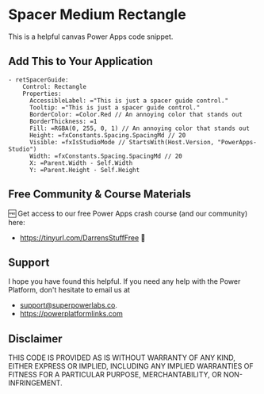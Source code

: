 # Spacer Medium Rectangle

This is a helpful canvas Power Apps code snippet.

## Add This to Your Application

```PowerFx
- retSpacerGuide:
    Control: Rectangle
    Properties:
      AccessibleLabel: ="This is just a spacer guide control."
      Tooltip: ="This is just a spacer guide control."
      BorderColor: =Color.Red // An annoying color that stands out
      BorderThickness: =1
      Fill: =RGBA(0, 255, 0, 1) // An annoying color that stands out
      Height: =fxConstants.Spacing.SpacingMd // 20
      Visible: =fxIsStudioMode // StartsWith(Host.Version, "PowerApps-Studio")
      Width: =fxConstants.Spacing.SpacingMd // 20
      X: =Parent.Width - Self.Width
      Y: =Parent.Height - Self.Height
```

## Free Community & Course Materials
🆓 Get access to our free Power Apps crash course (and our community) here: 
- https://tinyurl.com/DarrensStuffFree 🔗

## Support

I hope you have found this helpful. If you need any help with the Power Platform, don't hesitate to email us at 
* [support@superpowerlabs.co](support@superpowerlabs.co).
* https://powerplatformlinks.com 

## Disclaimer

THIS CODE IS PROVIDED AS IS WITHOUT WARRANTY OF ANY KIND, EITHER EXPRESS OR IMPLIED, INCLUDING ANY IMPLIED WARRANTIES OF FITNESS FOR A PARTICULAR PURPOSE, MERCHANTABILITY, OR NON-INFRINGEMENT.

